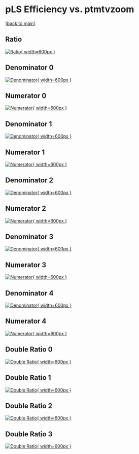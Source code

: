 # pLS Efficiency vs. ptmtvzoom

[[back to main](./)]



## Ratio

[![Ratio](../mtv/var/pLS_base_11_1_eff_ptmtvzoom.png){ width=600px }](../mtv/var/pLS_base_11_1_eff_ptmtvzoom.pdf)

## Denominator 0

[![Denominator](../mtv/den/pLS_base_11_1_eff_ptmtvzoom_den0.png){ width=600px }](../mtv/den/pLS_base_11_1_eff_ptmtvzoom_den0.pdf)

## Numerator 0

[![Numerator](../mtv/num/pLS_base_11_1_eff_ptmtvzoom_num0.png){ width=600px }](../mtv/num/pLS_base_11_1_eff_ptmtvzoom_num0.pdf)

## Denominator 1

[![Denominator](../mtv/den/pLS_base_11_1_eff_ptmtvzoom_den1.png){ width=600px }](../mtv/den/pLS_base_11_1_eff_ptmtvzoom_den1.pdf)

## Numerator 1

[![Numerator](../mtv/num/pLS_base_11_1_eff_ptmtvzoom_num1.png){ width=600px }](../mtv/num/pLS_base_11_1_eff_ptmtvzoom_num1.pdf)

## Denominator 2

[![Denominator](../mtv/den/pLS_base_11_1_eff_ptmtvzoom_den2.png){ width=600px }](../mtv/den/pLS_base_11_1_eff_ptmtvzoom_den2.pdf)

## Numerator 2

[![Numerator](../mtv/num/pLS_base_11_1_eff_ptmtvzoom_num2.png){ width=600px }](../mtv/num/pLS_base_11_1_eff_ptmtvzoom_num2.pdf)

## Denominator 3

[![Denominator](../mtv/den/pLS_base_11_1_eff_ptmtvzoom_den3.png){ width=600px }](../mtv/den/pLS_base_11_1_eff_ptmtvzoom_den3.pdf)

## Numerator 3

[![Numerator](../mtv/num/pLS_base_11_1_eff_ptmtvzoom_num3.png){ width=600px }](../mtv/num/pLS_base_11_1_eff_ptmtvzoom_num3.pdf)

## Denominator 4

[![Denominator](../mtv/den/pLS_base_11_1_eff_ptmtvzoom_den4.png){ width=600px }](../mtv/den/pLS_base_11_1_eff_ptmtvzoom_den4.pdf)

## Numerator 4

[![Numerator](../mtv/num/pLS_base_11_1_eff_ptmtvzoom_num4.png){ width=600px }](../mtv/num/pLS_base_11_1_eff_ptmtvzoom_num4.pdf)

## Double Ratio 0

[![Double Ratio](../mtv/ratio/pLS_base_11_1_eff_ptmtvzoom_ratio0.png){ width=600px }](../mtv/ratio/pLS_base_11_1_eff_ptmtvzoom_ratio0.pdf)

## Double Ratio 1

[![Double Ratio](../mtv/ratio/pLS_base_11_1_eff_ptmtvzoom_ratio1.png){ width=600px }](../mtv/ratio/pLS_base_11_1_eff_ptmtvzoom_ratio1.pdf)

## Double Ratio 2

[![Double Ratio](../mtv/ratio/pLS_base_11_1_eff_ptmtvzoom_ratio2.png){ width=600px }](../mtv/ratio/pLS_base_11_1_eff_ptmtvzoom_ratio2.pdf)

## Double Ratio 3

[![Double Ratio](../mtv/ratio/pLS_base_11_1_eff_ptmtvzoom_ratio3.png){ width=600px }](../mtv/ratio/pLS_base_11_1_eff_ptmtvzoom_ratio3.pdf)

